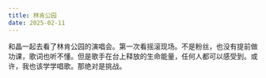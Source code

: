 ```yaml
---
title: 林肯公园
date: 2025-02-11
---
```

和晶一起去看了林肯公园的演唱会。第一次看摇滚现场。不是粉丝，也没有提前做功课，歌词也听不懂。但是歌手在台上释放的生命能量，任何人都可以感受到。或许，我也该学学唱歌。那绝对是挑战。